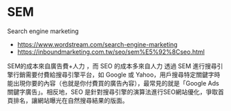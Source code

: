 # SEM

Search engine marketing

- https://www.wordstream.com/search-engine-marketing
- https://inboundmarketing.com.tw/seo/sem%E5%92%8Cseo.html

SEM的成本來自廣告費+人力 ，而 SEO 的成本多來自人力
透過 SEM 進行搜尋引擎行銷需要付費給搜尋引擎平台，如 Google 或 Yahoo，用戶搜尋特定關鍵字時能出現你要的內容（也就是你付費買的廣告內容），最常見的就是「Google Ads 關鍵字廣告」。相反地，SEO 是針對搜尋引擎的演算法進行SEO網站優化，爭取首頁排名，讓網站曝光在自然搜尋結果的版面。